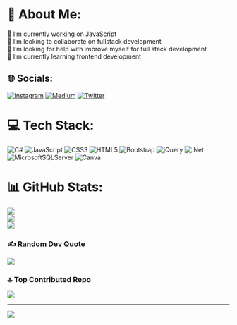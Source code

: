 # 💫 About Me:
🔭 I’m currently working on JavaScript<br>👯 I’m looking to collaborate on fullstack development<br>🤝 I’m looking for help with improve myself for full stack development<br>🌱 I’m currently learning frontend development


## 🌐 Socials:
[![Instagram](https://img.shields.io/badge/Instagram-%23E4405F.svg?logo=Instagram&logoColor=white)](https://instagram.com/ozgeonline0) [![Medium](https://img.shields.io/badge/Medium-12100E?logo=medium&logoColor=white)](https://medium.com/@ozgeonline) [![Twitter](https://img.shields.io/badge/Twitter-%231DA1F2.svg?logo=Twitter&logoColor=white)](https://twitter.com/ozgeonline0) 

# 💻 Tech Stack:
![C#](https://img.shields.io/badge/c%23-%23239120.svg?style=flat&logo=c-sharp&logoColor=white) ![JavaScript](https://img.shields.io/badge/javascript-%23323330.svg?style=flat&logo=javascript&logoColor=%23F7DF1E) ![CSS3](https://img.shields.io/badge/css3-%231572B6.svg?style=flat&logo=css3&logoColor=white) ![HTML5](https://img.shields.io/badge/html5-%23E34F26.svg?style=flat&logo=html5&logoColor=white) ![Bootstrap](https://img.shields.io/badge/bootstrap-%23563D7C.svg?style=flat&logo=bootstrap&logoColor=white) ![jQuery](https://img.shields.io/badge/jquery-%230769AD.svg?style=flat&logo=jquery&logoColor=white) ![.Net](https://img.shields.io/badge/.NET-5C2D91?style=flat&logo=.net&logoColor=white) ![MicrosoftSQLServer](https://img.shields.io/badge/Microsoft%20SQL%20Sever-CC2927?style=flat&logo=microsoft%20sql%20server&logoColor=white) ![Canva](https://img.shields.io/badge/Canva-%2300C4CC.svg?style=flat&logo=Canva&logoColor=white)
# 📊 GitHub Stats:
![](https://github-readme-stats.vercel.app/api?username=ozgeonline&theme=midnight-purple&hide_border=false&include_all_commits=true&count_private=false)<br/>
![](https://github-readme-streak-stats.herokuapp.com/?user=ozgeonline&theme=midnight-purple&hide_border=false)<br/>
![](https://github-readme-stats.vercel.app/api/top-langs/?username=ozgeonline&theme=midnight-purple&hide_border=false&include_all_commits=true&count_private=false&layout=compact)

### ✍️ Random Dev Quote
![](https://quotes-github-readme.vercel.app/api?type=horizontal&theme=radical)

### 🔝 Top Contributed Repo
![](https://github-contributor-stats.vercel.app/api?username=ozgeonline&limit=5&theme=dark&combine_all_yearly_contributions=true)

---
[![](https://visitcount.itsvg.in/api?id=ozgeonline&icon=0&color=1)](https://visitcount.itsvg.in)

<!-- Proudly created with GPRM ( https://gprm.itsvg.in ) -->
